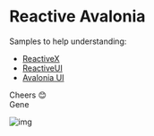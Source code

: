 ﻿# Reactive Avalonia

Samples to help understanding:
* [ReactiveX](http://reactivex.io)
* [ReactiveUI](https://reactiveui.net)
* [Avalonia UI](https://avaloniaui.net)

Cheers 😊  
Gene

![img](https://www.dropbox.com/s/xhrc393x4q5e06j/featuring.png?raw=1)
